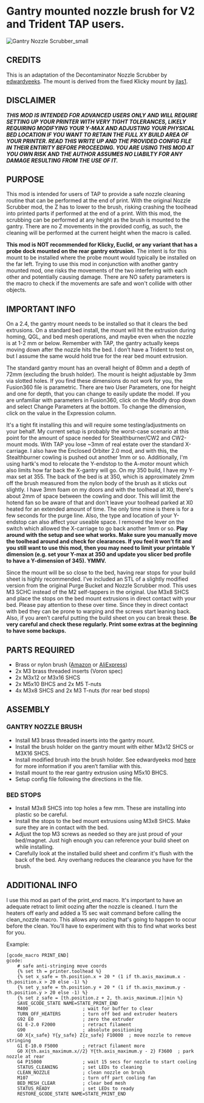 # Gantry mounted nozzle brush for V2 and Trident TAP users.

![Gantry Nozzle Scrubber_small](https://user-images.githubusercontent.com/128906443/227751284-758225bf-d4f5-4e49-b0c3-dafe351a7f91.png)

## CREDITS

This is an adaptation of the Decontaminator Nozzle Scrubber by [edwardyeeks]( https://mods.vorondesign.com/detail/eiGz71BOprk2GapXbQVgA). The mount is derived from the fixed Klicky mount by [jlas1]( https://github.com/jlas1/Klicky-Probe).

## DISCLAIMER 

***THIS MOD IS INTENDED FOR ADVANCED USERS ONLY AND WILL REQUIRE SETTING UP YOUR PRINTER WITH VERY TIGHT TOLERANCES, LIKELY REQUIRING MODIFYING YOUR Y-MAX AND ADJUSTING YOUR PHYSICAL BED LOCATION IF YOU WANT TO RETAIN THE FULL XY BUILD AREA OF YOUR PRINTER. READ THIS WRITE UP AND THE PROVIDED CONFIG FILE IN THEIR ENTIRITY BEFORE PROCEEDING. YOU ARE USING THIS MOD AT YOU OWN RISK AND THE AUTHOR ASSUMES NO LIABILTY FOR ANY DAMAGE RESULTING FROM THE USE OF IT.***

## PURPOSE
This mod is intended for users of TAP to provide a safe nozzle cleaning routine that can be performed at the end of print. With the original Nozzle Scrubber mod, the Z has to lower to the brush, risking crashing the toolhead into printed parts if performed at the end of a print. With this mod, the scrubbing can be performed at any height as the brush is mounted to the gantry. There are no Z movements in the provided config, as such, the cleaning will be performed at the current height when the macro is called.

**This mod is NOT recommended for Klicky, Euclid, or any variant that has a probe dock mounted on the rear gantry extrusion.** The intent is for this mount to be installed where the probe mount would typically be installed on the far left. Trying to use this mod in conjunction with another gantry mounted mod, one risks the movements of the two interfering with each other and potentially causing damage. There are NO safety parameters is the macro to check if the movements are safe and won't collide with other objects.

## IMPORTANT INFO
On a 2.4, the gantry mount needs to be installed so that it clears the bed extrusions. On a standard bed install, the mount will hit the extrusion during homing, QGL, and bed mesh operations, and maybe even when the nozzle is at 1-2 mm or below. Remember with TAP, the gantry actually keeps moving down after the nozzle hits the bed.  I don’t have a Trident to test on, but I assume the same would hold true for the rear bed mount extrusion.

The standard gantry mount has an overall height of 80mm and a depth of 72mm (excluding the brush holder). The mount is height adjustable by 3mm via slotted holes. If you find these dimensions do not work for you, the Fusion360 file is parametric. There are two User Parameters, one for height and one for depth, that you can change to easily update the model. If you are unfamiliar with parameters in Fusion360, click on the Modify drop down and select Change Parameters at the bottom. To change the dimension, click on the value in the Expression column.

It's a tight fit installing this and will require some testing/adjustments on your behalf. My current setup is probably the worst-case scenario at this point for the amount of space needed for Stealthburner/CW2 and CW2-mount mods. With TAP you lose ~3mm of real estate over the standard X-carriage. I also have the Enclosed Orbiter 2.0 mod, and with this, the Stealthburner cowling is pushed out another 1mm or so. Additionally, I'm using hartk's mod to relocate the Y-endstop to the A-motor mount which also limits how far back the X-gantry will go. On my 350 build, I have my Y-max set at 355. The back of the bed is at 350, which is approximately 2mm off the brush measured from the nylon body of the brush as it sticks out slightly. I have 3mm foam on my doors and with the toolhead at X0, there's about 2mm of space between the cowling and door. This will limit the hotend fan so be aware of that and don't leave your toolhead parked at X0 heated for an extended amount of time. The only time mine is there is for a few seconds for the purge line. Also, the type and location of your Y-endstop can also affect your useable space. I removed the lever on the switch which allowed the X-carriage to go back another 1mm or so. **Play around with the setup and see what works. Make sure you manually move the toolhead around and check for clearances. If you feel it won’t fit and you still want to use this mod, then you may need to limit your printable Y dimension (e.g. set your Y-max at 350 and update you slicer bed profile to have a Y-dimension of 345). YMMV.**

Since the mount will be so close to the bed, having rear stops for your build sheet is highly recommended. I’ve included an STL of a slightly modified version from the original Purge Bucket and Nozzle Scrubber mod. This uses M3 SCHC instead of the M2 self-tappers in the original. Use M3x8 SHCS and place the stops on the bed mount extrusions in direct contact with your bed. Please pay attention to these over time. Since they in direct contact with bed they can be prone to warping and the screws start leaning back. Also, if you aren’t careful putting the build sheet on you can break these. **Be very careful and check these regularly. Print some extras at the beginning to have some backups.**

## PARTS REQUIRED
- Brass or nylon brush ([Amazon](https://www.amazon.com/gp/product/B08P4DSTCM/ref=ppx_yo_dt_b_search_asin_title?ie=UTF8&psc=1) or [AliExpress](https://www.aliexpress.com/item/33053117369.html?spm=2114.12010615.8148356.2.315e106dfzI86U))
- 2x M3 brass threaded inserts (Voron spec)
- 2x M3x12 or M3x16 SHCS
- 2x M5x10 BHCS and 2x M5 T-nuts
- 4x M3x8 SHCS and 2x M3 T-nuts (for rear bed stops)

## ASSEMBLY
### GANTRY NOZZLE BRUSH
- Install M3 brass threaded inserts into the gantry mount.
- Install the brush holder on the gantry mount with either M3x12 SHCS or M3X16 SHCS.
- Install modified brush into the brush holder. See edwardyeeks mod [here]( https://mods.vorondesign.com/detail/eiGz71BOprk2GapXbQVgA) for more information if you aren’t familiar with this.
- Install mount to the rear gantry extrusion using M5x10 BHCS.
- Setup config file following the directions in the file.

### BED STOPS
- Install M3x8 SHCS into top holes a few mm. These are installing into plastic so be careful.
- Install the stops to the bed mount extrusions using M3x8 SHCS. Make sure they are in contact with the bed.
- Adjust the top M3 screws as needed so they are just proud of your bed/magnet. Just high enough you can reference your build sheet on while installing.
- Carefully look at the installed build sheet and confirm it's flush with the back of the bed. Any overhang reduces the clearance you have for the brush. 

## ADDITIONAL INFO
I use this mod as part of the print_end macro. It's important to have an adequate retract to limit oozing after the nozzle is cleaned. I turn the heaters off early and added a 15 sec wait command before calling the clean_nozzle macro. This allows any oozing that's going to happen to occur before the clean. You'll have to experiment with this to find what works best for you.

Example:
```
[gcode_macro PRINT_END]
gcode:    
    # safe anti-stringing move coords
    {% set th = printer.toolhead %}
    {% set x_safe = th.position.x + 20 * (1 if th.axis_maximum.x - th.position.x > 20 else -1) %}
    {% set y_safe = th.position.y + 20 * (1 if th.axis_maximum.y - th.position.y > 20 else -1) %}
    {% set z_safe = [th.position.z + 2, th.axis_maximum.z]|min %}
    SAVE_GCODE_STATE NAME=STATE_PRINT_END
    M400                    ; wait for buffer to clear
    TURN_OFF_HEATERS        ; turn off bed and extruder heaters
    G92 E0                  ; zero the extruder
    G1 E-2.0 F2000          ; retract filament
    G90                     ; absolute positioning
    G0 X{x_safe} Y{y_safe} Z{z_safe} F10000  ; move nozzle to remove stringing
    G1 E-10.0 F5000         ; retract filament more
    G0 X{th.axis_maximum.x//2} Y{th.axis_maximum.y - 2} F3600  ; park nozzle at rear
    G4 P15000               ; wait 15 secs for nozzle to start cooling
    STATUS_CLEANING         ; set LEDs to cleaning
    CLEAN_NOZZLE            ; clean nozzle on brush
    M107                    ; turn off part cooling fan
    BED_MESH_CLEAR          ; clear bed mesh
    STATUS_READY            ; set LEDs to ready
    RESTORE_GCODE_STATE NAME=STATE_PRINT_END
 ```
